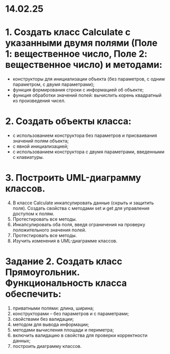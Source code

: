 # 14.02.25
# 1. Создать класс Calculate с указанными двумя полями (Поле 1: вещественное число, Поле 2: вещественное число) и методами:
- конструкторы для инициализации объекта (без параметров, с одним параметром, с двумя параметрами);
- функция формирования строки с информацией об объекте;
- функция обработки значений полей: вычислить корень квадратный из произведения чисел.
# 2. Создать объекты класса:
- с использованием конструктора без параметров и присваивания значений полям объекта;
- с явной инициализацией;
- с использованием конструктора с двумя параметрами, введенными с клавиатуры.
# 3. Построить UML-диаграмму классов.
4. В классе Calculate инкапсулировать данные (скрыть и защитить поля). Создать свойства с методами set и get для управления доступом к полям.
5. Протестировать все методы.
6. Инкапсулировать оба поля, введя ограничения на проверку положительного значения полей.
7. Протестировать все методы.
8. Изучить изменения в UML-диаграмме классов.
# Задание 2. Создать класс Прямоугольник. Функциональность класса обеспечить:
1) приватными полями: длина, ширина;
2) конструкторами – без параметров и с параметрами;
3) свойствами без валидации;
4) методом для вывода информации;
5) методами вычисления площади и периметра;
6) включить валидацию в свойства для проверки корректности данных;
7) построить диаграмму классов.
